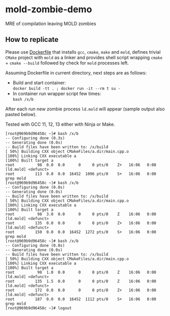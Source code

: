 # mold-zombie-demo
MRE of compilation leaving MOLD zombies
## How to replicate
Please use [Dockerfile](Dockerfile) that installs `gcc`, `cmake`, `make` and `mold`, defines trivial `CMake` project with `mold` as a linker and provides shell script wrapping `cmake` + `cmake --build` followed by check for `mold` processes left.

Assuming Dockerfile in current directory, next steps are as follows:

* Build and start container:  
`docker build -tt . ; docker run -it --rm t su -`
* In container run wrapper script few times:  
`bash /x/b`

After each run new zombie process `ld.mold` will appear (sample output also pasted below).

Tested with GCC 11, 12, 13 either with Ninja or Make.

```
[root@969b9d96458c ~]# bash /x/b
-- Configuring done (0.3s)
-- Generating done (0.0s)
-- Build files have been written to: /x/build
[ 50%] Building CXX object CMakeFiles/a.dir/main.cpp.o
[100%] Linking CXX executable a
[100%] Built target a
root          98  0.0  0.0      0     0 pts/0    Z+   16:06   0:00 [ld.mold] <defunct>
root         113  0.0  0.0  16452  1096 pts/0    S+   16:06   0:00 grep mold
[root@969b9d96458c ~]# bash /x/b
-- Configuring done (0.0s)
-- Generating done (0.0s)
-- Build files have been written to: /x/build
[ 50%] Building CXX object CMakeFiles/a.dir/main.cpp.o
[100%] Linking CXX executable a
[100%] Built target a
root          98  3.0  0.0      0     0 pts/0    Z    16:06   0:00 [ld.mold] <defunct>
root         135  0.0  0.0      0     0 pts/0    Z+   16:06   0:00 [ld.mold] <defunct>
root         150  0.0  0.0  16452  1272 pts/0    S+   16:06   0:00 grep mold
[root@969b9d96458c ~]# bash /x/b
-- Configuring done (0.0s)
-- Generating done (0.0s)
-- Build files have been written to: /x/build
[ 50%] Building CXX object CMakeFiles/a.dir/main.cpp.o
[100%] Linking CXX executable a
[100%] Built target a
root          98  1.0  0.0      0     0 pts/0    Z    16:06   0:00 [ld.mold] <defunct>
root         135  1.5  0.0      0     0 pts/0    Z    16:06   0:00 [ld.mold] <defunct>
root         172  0.0  0.0      0     0 pts/0    Z+   16:06   0:00 [ld.mold] <defunct>
root         187  0.0  0.0  16452  1112 pts/0    S+   16:06   0:00 grep mold
[root@969b9d96458c ~]# logout
```
